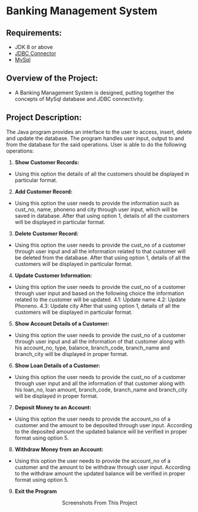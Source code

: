 # Banking Management System 
## Requirements:
- JDK 8 or above
- <a href="https://dev.mysql.com/downloads/connector/j/">JDBC Connector</a>
- <a href="https://dev.mysql.com/downloads/mysql/">MySql</a>
## Overview of the Project: 
- A Banking Management System is designed, putting together the concepts of MySql database and JDBC connectivity.

## Project Description:

The Java program provides an interface to the user to access, insert, delete and update the database. The program handles user input, output to and from the database for the said operations. User is able to do the following operations:
1.	**Show Customer Records:** 
* Using this option the details of all the customers should be displayed in particular format.
2.	**Add Customer Record:** 
* Using this option the user needs to provide the information such as cust_no, name, phoneno and city through user input, which will be saved in database. After that using option 1, details of all the customers will be displayed in particular format.
3.	**Delete Customer Record:**
* Using this option the user needs to provide the cust_no of a customer through user input and all the information related to that customer will be deleted from the database. After that using option 1, details of all the customers will be displayed in particular format.
4.	**Update Customer Information:**
* Using this option the user needs to provide the cust_no of a customer through user input and based on the following choice the information related to the customer will be updated. 4.1: Update name 4.2: Update Phoneno. 4.3: Update city After that using option 1, details of all the customers will be displayed in particular format.
5.	 **Show Account Details of a Customer:**
* Using this option the user needs to provide the cust_no of a customer through user input and all the information of that customer along with his account_no, type, balance, branch_code, branch_name and branch_city will be displayed in proper format.
6.	 **Show Loan Details of a Customer:** 
* Using this option the user needs to provide the cust_no of a customer through user input and all the information of that customer along with his loan_no, loan amount, branch_code, branch_name and branch_city will be displayed in proper format.
7.	 **Deposit Money to an Account:**
* Using this option the user needs to provide the account_no of a customer and the amount to be deposited through user input. According to the deposited amount the updated balance will be verified in proper format using option 5.
8.	 **Withdraw Money from an Account:** 
* Using this option the user needs to provide the account_no of a customer and the amount to be withdraw through user input. According to the withdraw amount the updated balance will be verified in proper format using option 5.
9.	 **Exit the Program**

<p align="center">
    Screenshots From This Project
 </p>
